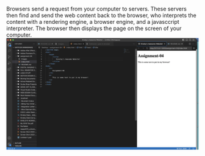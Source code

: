 Browsers send a request from your computer to servers. These servers then find and send the web content back to the browser, who interprets the content with a rendering engine, a browser engine, and a javasccript interpreter. The browser then displays the page on the screen of your computer.
![assignmet-04](./Images/Screenshot.png)
